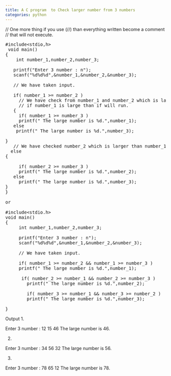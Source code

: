 ```yaml
---
title: A C program  to Check larger number from 3 numbers
categories: python
---
```


// One more thing if you use (//) than everything written become a comment
// that will not execute.
<pre>#include&lt;stdio,h&gt;
 void main()
{
    int number_1,number_2,number_3;

   printf("Enter 3 number : n");
   scanf("%d%d%d",&amp;number_1,&amp;number_2,&amp;number_3);

   // We have taken input.

   if( number_1 &gt;= number_2 )
     // We have check from number_1 and number_2 which is large.
     // if number_1 is large than if will run.
   {
     if( number_1 &gt;= number_3 )
     printf(" The large number is %d.",number_1);
   else
    printf(" The large number is %d.",number_3);

}
   // We have checked number_2 which is larger than number_1 so.
  else
{

     if( number_2 &gt;= number_3 )
     printf(" The large number is %d.",number_2);
   else
     printf(" The large number is %d.",number_3);
}
}

or

#include&lt;stdio.h&gt;
void main()
{
     int number_1,number_2,number_3;

     printf("Enter 3 number : n");
     scanf("%d%d%d",&amp;number_1,&amp;number_2,&amp;number_3);

     // We have taken input.

     if( number_1 &gt;= number_2 &amp;&amp; number_1 &gt;= number_3 )
     printf(" The large number is %d.",number_1);
 
      if( number_2 &gt;= number_1 &amp;&amp; number_2 &gt;= number_3 )
        printf(" The large number is %d.",number_2);

        if( number_3 &gt;= number_1 &amp;&amp; number_3 &gt;= number_2 )
        printf(" The large number is %d.",number_3);

}
</pre>
Output
1.

Enter 3 number :
12
15
46
The large number is 46.

2.

Enter 3 number :
34
56
32
The large number is 56.

3.

Enter 3 number :
78
65
12
The large number is 78.